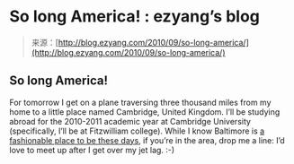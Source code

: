 <!--yml
category: 未分类
date: 2024-07-01 18:18:08
-->

# So long America! : ezyang’s blog

> 来源：[http://blog.ezyang.com/2010/09/so-long-america/](http://blog.ezyang.com/2010/09/so-long-america/)

## So long America!

For tomorrow I get on a plane traversing three thousand miles from my home to a little place named Cambridge, United Kingdom. I’ll be studying abroad for the 2010-2011 academic year at Cambridge University (specifically, I’ll be at Fitzwilliam college). While I know Baltimore is [a fashionable place to be these days](http://www.reddit.com/r/haskell/comments/diuhx/this_week_in_baltimore_icfp_haskell_symposium/), if you’re in the area, drop me a line: I’d love to meet up after I get over my jet lag. :-)